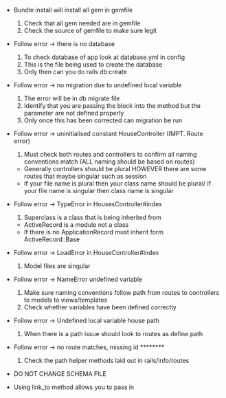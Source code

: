 
- Bundle install will install all gem in gemfile
  1. Check that all gem needed are in gemfile
  2. Check the source of gemfile to make sure legit
- Follow error -> there is no database
  1. To check database of app look at database.yml in config
  2. This is the file being used to create the database
  3. Only then can you do rails db:create
- Follow error -> no migration due to undefined local variable
  1. The error will be in db migrate file
  2. Identify that you are passing the block into the method but the parameter are not defined properly
  3. Only once this has been corrected can migration be run
- Follow error -> uninitialised constant HouseController (IMPT. Route error)
  1. Must check both routes and controllers to confirm all naming conventions match (ALL naming should be based on routes)
    - Generally controllers should be plural HOWEVER there are some routes that maybe singular such as session
    - If your file name is plural then your class name should be plural/ if your file name is singular then class name is singular
- Follow error -> TypeError in HousesController#index
  1. Superclass is a class that is being inherited from
    - ActiveRecord is a module not a class
    - If there is no ApplicationRecord must inherit form ActiveRecord::Base
- Follow error -> LoadError in HouseController#index
  1. Model files are singular
- Follow error -> NameError undefined variable
  1. Make sure naming conventions follow path from routes to controllers to models to views/templates
  2. Check whether variables have been defined correctly
- Follow error -> Undefined local variable house path
  1. When there is a path issue should look to routes as define path
- Follow error -> no route matches, missing id ********
  1. Check the path helper methods laid out in rails/info/routes



- DO NOT CHANGE SCHEMA FILE
- Using link_to method allows you to pass in

